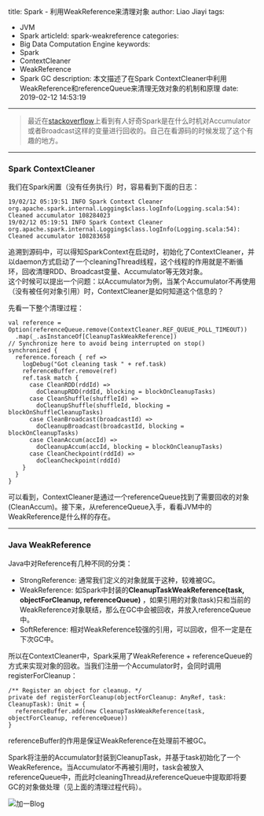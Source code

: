 title: Spark - 利用WeakReference来清理对象
author: Liao Jiayi
tags:
  - JVM
  - Spark
articleId: spark-weakreference
categories:
  - Big Data Computation Engine
keywords:
  - Spark
  - ContextCleaner
  - WeakReference
  - Spark GC
description: 本文描述了在Spark ContextCleaner中利用WeakReference和referenceQueue来清理无效对象的机制和原理
date: 2019-02-12 14:53:19
---
> 最近在[stackoverflow](https://stackoverflow.com)上看到有人好奇Spark是在什么时机对Accumulator或者Broadcast这样的变量进行回收的。自己在看源码的时候发现了这个有趣的地方。
  
***
  
  
### Spark ContextCleaner
我们在Spark闲置（没有任务执行）时，容易看到下面的日志：

```
19/02/12 05:19:51 INFO Spark Context Cleaner org.apache.spark.internal.Logging$class.logInfo(Logging.scala:54): Cleaned accumulator 108284023
19/02/12 05:19:51 INFO Spark Context Cleaner org.apache.spark.internal.Logging$class.logInfo(Logging.scala:54): Cleaned accumulator 108283658
```

追溯到源码中，可以得知SparkContext在启动时，初始化了ContextCleaner，并以daemon方式启动了一个cleaningThread线程，这个线程的作用就是不断循环，回收清理RDD、Broadcast变量、Accumulator等无效对象。    
这个时候可以提出一个问题：以Accumulator为例，当某个Accumulator不再使用（没有被任何对象引用）时，ContextCleaner是如何知道这个信息的？   
  
先看一下整个清理过程：

```
val reference = Option(referenceQueue.remove(ContextCleaner.REF_QUEUE_POLL_TIMEOUT))
  .map(_.asInstanceOf[CleanupTaskWeakReference])
// Synchronize here to avoid being interrupted on stop()
synchronized {
  reference.foreach { ref =>
    logDebug("Got cleaning task " + ref.task)
    referenceBuffer.remove(ref)
    ref.task match {
      case CleanRDD(rddId) =>
        doCleanupRDD(rddId, blocking = blockOnCleanupTasks)
      case CleanShuffle(shuffleId) =>
        doCleanupShuffle(shuffleId, blocking = blockOnShuffleCleanupTasks)
      case CleanBroadcast(broadcastId) =>
        doCleanupBroadcast(broadcastId, blocking = blockOnCleanupTasks)
      case CleanAccum(accId) =>
        doCleanupAccum(accId, blocking = blockOnCleanupTasks)
      case CleanCheckpoint(rddId) =>
        doCleanCheckpoint(rddId)
    }
  }
}
```

可以看到，ContextCleaner是通过一个referenceQueue找到了需要回收的对象(CleanAccum)。接下来，从referenceQueue入手，看看JVM中的WeakReference是什么样的存在。

***

### Java WeakReference

Java中对Reference有几种不同的分类：

* StrongReference: 通常我们定义的对象就属于这种，较难被GC。
* WeakReference: 如Spark中封装的**CleanupTaskWeakReference(task, objectForCleanup, referenceQueue)** ，如果引用的对象(task)只和当前的WeakReference对象联结，那么在GC中会被回收，并放入referenceQueue中。
* SoftReference: 相对WeakReference较强的引用，可以回收，但不一定是在下次GC中。

所以在ContextCleaner中，Spark采用了WeakReference + referenceQueue的方式来实现对象的回收。当我们注册一个Accumulator时，会同时调用registerForCleanup：

```
/** Register an object for cleanup. */
private def registerForCleanup(objectForCleanup: AnyRef, task: CleanupTask): Unit = {
  referenceBuffer.add(new CleanupTaskWeakReference(task, objectForCleanup, referenceQueue))
}
```

referenceBuffer的作用是保证WeakReference在处理前不被GC。  

Spark将注册的Accumulator封装到CleanupTask，并基于task初始化了一个WeakReference。当Accumulator不再被引用时，task会被放入referenceQueue中，而此时cleaningThread从referenceQueue中提取即将要GC的对象做处理（见上面的清理过程代码）。


![加一Blog][1]

  [1]: http://www.liaojiayi.com/assets/jiayi_end_qr.png